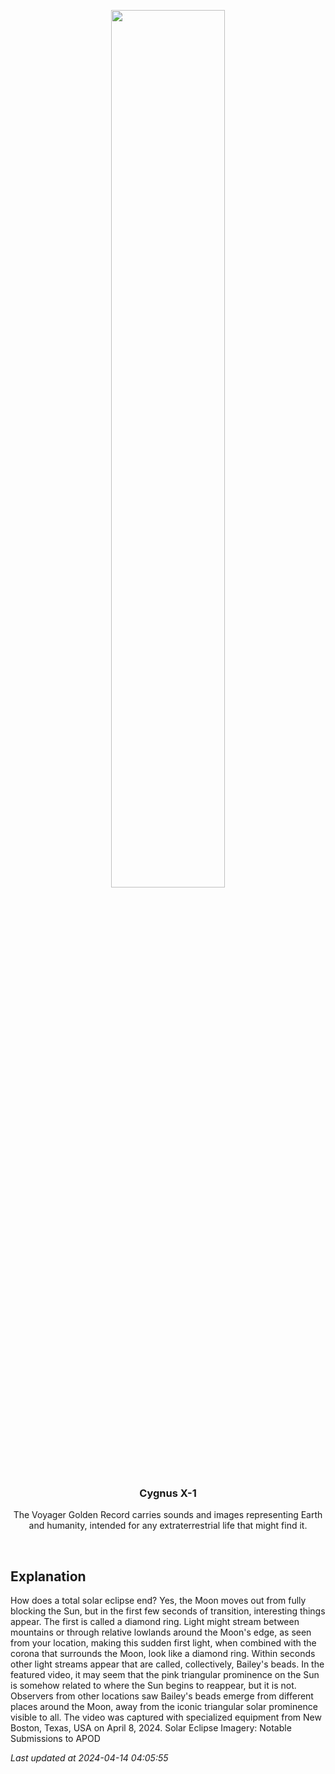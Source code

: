 <p align='center'>
    <a href='https://www.youtube.com/embed/w5uUcq__vMo?rel=0'><img src='https://images.unsplash.com/photo-1610296669228-602fa827fc1f' width='60%' /></a>
    <h3 align="center">Cygnus X-1</h3>
    <p align="center">The Voyager Golden Record carries sounds and images representing Earth and humanity, intended for any extraterrestrial life that might find it.</p>
</p>
<br/>

Explanation
--
How does a total solar eclipse end? Yes, the Moon moves out from fully blocking the Sun, but in the first few seconds of transition, interesting things appear. The first is called a diamond ring. Light might stream between mountains or through relative lowlands around the Moon's edge, as seen from your location, making this sudden first light, when combined with the corona that surrounds the Moon, look like a diamond ring. Within seconds other light streams appear that are called, collectively, Bailey's beads. In the featured video, it may seem that the pink triangular prominence on the Sun is somehow related to where the Sun begins to reappear, but it is not. Observers from other locations saw Bailey's beads emerge from different places around the Moon, away from the iconic triangular solar prominence visible to all. The video was captured with specialized equipment from New Boston, Texas, USA on April 8, 2024.   Solar Eclipse Imagery: Notable Submissions to APOD


*Last updated at 2024-04-14 04:05:55*
